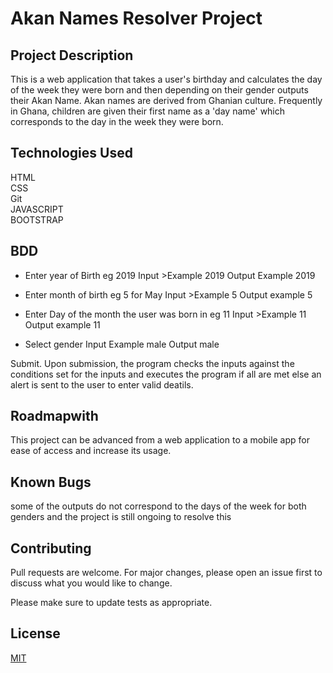 # Akan Names Resolver Project

## Project Description
This is a web application that takes a user's birthday and calculates the day of the week they were born and then depending on their gender outputs their Akan Name. 
Akan names are derived from Ghanian culture. Frequently in Ghana, children are given their first name as a 'day name' which corresponds to the day in the week they were born.

## Technologies Used
HTML  
CSS  
Git  
JAVASCRIPT  
BOOTSTRAP  

## BDD
- Enter year of Birth eg 2019 Input >Example 2019 Output Example 2019

- Enter month of birth eg 5 for May Input >Example 5 Output example 5

- Enter Day of the month the user was born in eg 11 Input >Example 11 Output example 11

- Select gender Input Example male Output male

Submit. Upon submission, the program checks the inputs against the conditions set for the inputs and executes the program if all are met else an alert is sent to the user to enter valid deatils.


## Roadmapwith

This project can be advanced from a web application to a mobile app for ease of access and increase its usage.

## Known Bugs

some of the outputs do not correspond to the days of the week for both genders and the project is still ongoing to resolve this

## Contributing

Pull requests are welcome. For major changes, please open an issue first
to discuss what you would like to change.

Please make sure to update tests as appropriate.

## License

[MIT](https://choosealicense.com/licenses/mit/)